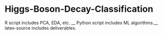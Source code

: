 # Higgs-Boson-Decay-Classification

 R script includes PCA, EDA, etc. __
 Python script includes ML algorithms.__
 latex-source includes deliverables.
